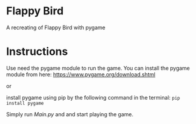 # Flappy Bird
A recreating of Flappy Bird with pygame

# Instructions
Use need the pygame module to run the game.
You can install the pygame module from here: https://www.pygame.org/download.shtml

or 

install pygame using pip by the following command in the terminal:
`pip install pygame` 

Simply run *Main.py* and and start playing the game.

